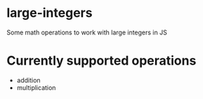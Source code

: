 # large-integers
Some math operations to work with large integers in JS

# Currently supported operations

- addition
- multiplication
